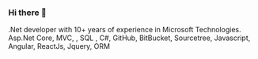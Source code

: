 ### Hi there 👋

.Net developer with 10+ years of experience in Microsoft Technologies.
Asp.Net Core, MVC, , SQL , C#,  GitHub, BitBucket, Sourcetree, Javascript, Angular, ReactJs, Jquery, ORM
